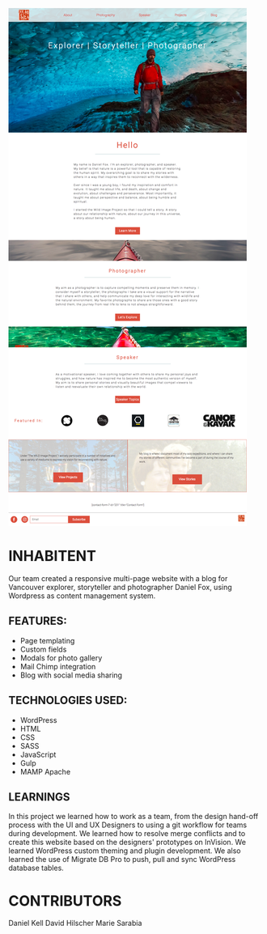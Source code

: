 ![front-page](https://raw.githubusercontent.com/redacademy/fox-summer-2017/1c1e193acf4e067424c19f203ae0714ad2670113/themes/danielfox-theme/assets/danielfox-frontpage.png "Daniel Fox Website Front Page")

# INHABITENT

Our team created a responsive multi-page website with a blog for Vancouver explorer, storyteller and photographer Daniel Fox, using Wordpress as content management system. 


## FEATURES: 
* Page templating
* Custom fields
* Modals for photo gallery
* Mail Chimp integration
* Blog with social media sharing


## TECHNOLOGIES USED:
* WordPress 
* HTML 
* CSS 
* SASS 
* JavaScript
* Gulp 
* MAMP Apache


## LEARNINGS
In this project we learned how to work as a team, from the design hand-off process with the UI and UX Designers to using a git workflow for teams during development. We learned how to resolve merge conflicts and to create this website based on the designers' prototypes on InVision. We learned WordPress custom theming and plugin development. We also learned the use of Migrate DB Pro to push, pull and sync WordPress database tables. 


# CONTRIBUTORS
Daniel Kell
David Hilscher
Marie Sarabia

